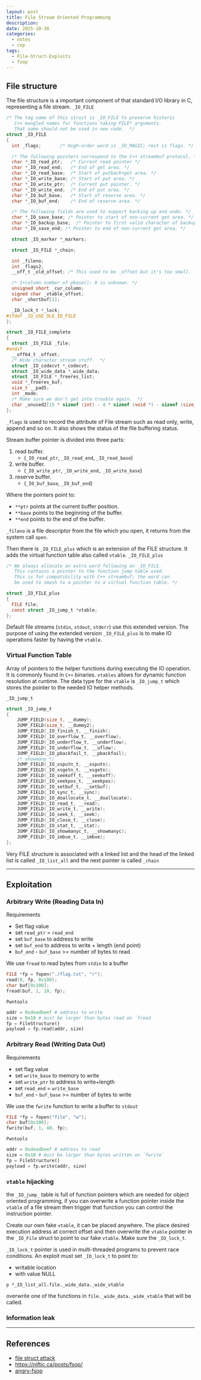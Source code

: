 ```yaml
---
layout: post
title: File Stream Oriented Programming
description:
date: 2025-10-30
categories:
  - notes
  - rop
tags:
  - File-Struct-Exploits
  - fsop
---
```

## File structure
The file structure is a important component of that standard I/O library in C, representing a file stream. 
`_IO_FILE`
```c
/* The tag name of this struct is _IO_FILE to preserve historic
   C++ mangled names for functions taking FILE* arguments.
   That name should not be used in new code.  */
struct _IO_FILE
{
  int _flags;		/* High-order word is _IO_MAGIC; rest is flags. */

  /* The following pointers correspond to the C++ streambuf protocol. */
  char *_IO_read_ptr;	/* Current read pointer */
  char *_IO_read_end;	/* End of get area. */
  char *_IO_read_base;	/* Start of putback+get area. */
  char *_IO_write_base;	/* Start of put area. */
  char *_IO_write_ptr;	/* Current put pointer. */
  char *_IO_write_end;	/* End of put area. */
  char *_IO_buf_base;	/* Start of reserve area. */
  char *_IO_buf_end;	/* End of reserve area. */

  /* The following fields are used to support backing up and undo. */
  char *_IO_save_base; /* Pointer to start of non-current get area. */
  char *_IO_backup_base;  /* Pointer to first valid character of backup area */
  char *_IO_save_end; /* Pointer to end of non-current get area. */

  struct _IO_marker *_markers;

  struct _IO_FILE *_chain;

  int _fileno;
  int _flags2;
  __off_t _old_offset; /* This used to be _offset but it's too small.  */

  /* 1+column number of pbase(); 0 is unknown. */
  unsigned short _cur_column;
  signed char _vtable_offset;
  char _shortbuf[1];

  _IO_lock_t *_lock;
#ifdef _IO_USE_OLD_IO_FILE
};

struct _IO_FILE_complete
{
  struct _IO_FILE _file;
#endif
  __off64_t _offset;
  /* Wide character stream stuff.  */
  struct _IO_codecvt *_codecvt;
  struct _IO_wide_data *_wide_data;
  struct _IO_FILE *_freeres_list;
  void *_freeres_buf;
  size_t __pad5;
  int _mode;
  /* Make sure we don't get into trouble again.  */
  char _unused2[15 * sizeof (int) - 4 * sizeof (void *) - sizeof (size_t)];
};

```

`_flags` is used to record the attribute of File stream such as read only, write, append and so on. It also shows the status of the file buffering status.

Stream buffer pointer is divided into three parts:
1. read buffer.
	- (`_IO_read_ptr`, `_IO_read_end`, `_IO_read_base`)
2. write buffer.
	- (`_IO_write_ptr`, `_IO_write_end,` `_IO_write_base`)
3. reserve buffer.
	- (`_IO_buf_base`, `_IO_buf_end`)

Where the pointers point to:
- `**ptr` points at the current buffer position.
- `**base` points to the beginning of the buffer.
- `**end` points to the end of the buffer.

`_fileno` is a file descriptor from the file which you open, it returns from the system call `open`. 

Then there is `_IO_FILE_plus` which is an extension of the FILE structure. It adds the virtual function table also called `vtable`.
`_IO_FILE_plus`
```c
/* We always allocate an extra word following an _IO_FILE.
   This contains a pointer to the function jump table used.
   This is for compatibility with C++ streambuf; the word can
   be used to smash to a pointer to a virtual function table. */

struct _IO_FILE_plus
{
  FILE file;
  const struct _IO_jump_t *vtable;
};

```

Default file streams (`stdin`, `stdout`, `stderr`) use this extended version. The purpose of using the extended version `_IO_FILE_plus` is to make IO operations faster by having the `vtable`.
### Virtual Function Table

 Array of pointers to the helper functions during executing the IO operation. It is commonly found in `C++` binaries. `vtables` allows for dynamic function resolution at runtime.  The data type for the `vtable` is `_IO_jump_t` which stores the pointer to the needed IO helper methods.

`_IO_jump_t`
```c
struct _IO_jump_t
{
    JUMP_FIELD(size_t, __dummy);
    JUMP_FIELD(size_t, __dummy2);
    JUMP_FIELD(_IO_finish_t, __finish);
    JUMP_FIELD(_IO_overflow_t, __overflow);
    JUMP_FIELD(_IO_underflow_t, __underflow);
    JUMP_FIELD(_IO_underflow_t, __uflow);
    JUMP_FIELD(_IO_pbackfail_t, __pbackfail);
    /* showmany */
    JUMP_FIELD(_IO_xsputn_t, __xsputn);
    JUMP_FIELD(_IO_xsgetn_t, __xsgetn);
    JUMP_FIELD(_IO_seekoff_t, __seekoff);
    JUMP_FIELD(_IO_seekpos_t, __seekpos);
    JUMP_FIELD(_IO_setbuf_t, __setbuf);
    JUMP_FIELD(_IO_sync_t, __sync);
    JUMP_FIELD(_IO_doallocate_t, __doallocate);
    JUMP_FIELD(_IO_read_t, __read);
    JUMP_FIELD(_IO_write_t, __write);
    JUMP_FIELD(_IO_seek_t, __seek);
    JUMP_FIELD(_IO_close_t, __close);
    JUMP_FIELD(_IO_stat_t, __stat);
    JUMP_FIELD(_IO_showmanyc_t, __showmanyc);
    JUMP_FIELD(_IO_imbue_t, __imbue);
};
```

Very FILE structure is associated with a linked list and the head of the linked list is called `_IO_list_all` and the next pointer is called `_chain`

---
## Exploitation

### Arbitrary Write **(Reading Data In)**

Requirements
- Set flag value
- set `read_ptr` = `read_end`
- set `buf_base` to address to write
- set `buf_end` to address to write + length (end point)
- `buf_end` - `buf_base` >= number of bytes to read

We use `fread` to read bytes from `stdin` to a buffer

```c
FILE *fp = fopen("./flag.txt", "r");
read(0, fp, 0x100);
char buf[0x100];
fread(buf, 1, 10, fp);
```

`Pwntools`
```python
addr = 0xdeadbeef # address to write
size = 0x10 # must be larger than bytes read on `fread`
fp = FileStructure()
payload = fp.read(addr, size)
```

### Arbitrary Read **(Writing Data Out)**

Requirements
- set flag value
- set `write_base` to memory to write
- set `write_ptr` to address to write+length
- set `read_end` = `write_base`
- `buf_end` - `buf_base` >= number of bytes to write

We use the `fwrite` function to write a buffer to `stdout`

```c
FILE *fp = fopen("file", "w");
char buf[0x100];
fwrite(buf, 1, 40, fp);
```

`Pwntools`
```python
addr = 0xdeadbeef # address to read
size = 0x10 # must be larger than bytes written on `fwrite`
fp = FileStructure()
payload = fp.write(addr, size)
```

### `vtable` hijacking

the `_IO_jump_` table is full of function pointers which are needed for object oriented programming, if you can overwrite a function pointer inside the `vtable` of a file stream then trigger that function you can control the instruction pointer.


Create our own fake `vtable`, it can be placed anywhere. The place desired execution address at correct offset and then overwrite the `vtable` pointer in the `_IO_File` struct to point to our fake `vtable`. Make sure the `_IO_lock_t`.

`_IO_lock_t` pointer is used in multi-threaded programs to prevent race conditions. An exploit must set `_IO_lock_t` to point to:
- writable location
- with value NULL

```
p *_IO_list_all.file._wide_data._wide_vtable
```

overwrite one of the functions in  `file._wide_data._wide_vtable` that will be called. 


### Information leak




---

## References

- [file struct attack](https://chovid99.github.io/posts/file-structure-attack-part-1/#the-usage-of-vtable-in-a-file-structure)
- https://niftic.ca/posts/fsop/
- [angry-fsop](http://blog.kylebot.net/2022/10/22/angry-FSROP/)